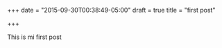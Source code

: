 +++
date = "2015-09-30T00:38:49-05:00"
draft = true
title = "first post"

+++

This is mi first post
